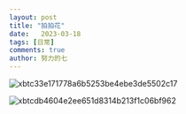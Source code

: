 ```yaml
---
layout: post
title: "拍拍花"
date:   2023-03-18
tags: [日常]
comments: true
author: 努力的七
---
```


<!-- more -->

![xbtc33e171778a6b5253be4ebe3de5502c17](https://cdn.xiejiaqi.cn/2023/03/18/641572fd0e997.jpg)

![xbtcdb4604e2ee651d8314b213f1c06bf962](https://cdn.xiejiaqi.cn/2023/03/18/6415732a55f20.jpg)​
